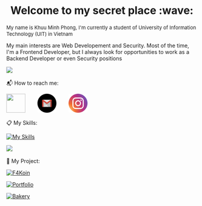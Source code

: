 <h1 align="center"> Welcome to my secret place :wave: </h1>

<font size="2">My name is Khuu Minh Phong, I'm currently a student of University of Information Technology (UIT) in Vietnam</font>

My main interests are Web Developement and Security. Most of the time, I'm a Frontend Developer, but I always look for opportunities to work as a Backend Developer or even Security positions

<picture>
  <source
    srcset="https://github-readme-stats.vercel.app/api?username=phongkhuu115&show_icons=true&theme=dark"
    media="(prefers-color-scheme: light)"
  />
  <source
    srcset="https://github-readme-stats.vercel.app/api?username=phongkhuu115&show_icons=true"
    media="(prefers-color-scheme: dark), (prefers-color-scheme: no-preference)"
  />
  <img src="https://github-readme-stats.vercel.app/api?username=phongkhuu115&show_icons=true" />
</picture>

:mailbox_with_mail: How to reach me:
<div style="display:flex; gap:2rem">
  <a href='https://www.facebook.com/profile.php?id=100012597317849'><img src="https://raw.githubusercontent.com/gauravghongde/social-icons/master/PNG/Color/Facebook.png"  width="50" height="50"></a>
  <a href='mailto:phongkhuu115@gmail.com'>
    <picture>
      <source
        srcset="https://raw.githubusercontent.com/phongkhuu115/phongkhuu115/459db14b646842c80ee966bb90f3559bf0fe5d18/gmail-white.svg"
        media="(prefers-color-scheme: dark)"
       />
      <source
        srcset="https://github.com/phongkhuu115/phongkhuu115/blob/main/gmail-black.svg"
        media="(prefers-color-scheme: light), (prefers-color-scheme: no-preference)"
      />
      <img src="https://raw.githubusercontent.com/phongkhuu115/phongkhuu115/459db14b646842c80ee966bb90f3559bf0fe5d18/gmail-black.svg"  width="50" height="50">
    </picture>
  </a>
  <a href="https://www.instagram.com/phong.km115/">
    <img src="https://raw.githubusercontent.com/phongkhuu115/phongkhuu115/d42a2e9408143d66310800cdcae4061b13fe2b28/instagram.svg" alt="Instagram" width="50" height="50">
  </a>
</div>

:clipboard: My Skills:

[![My Skills](https://skillicons.dev/icons?i=js,react,nodejs,express,html,css,bootstrap,tailwind,cs,git,github,linux,mysql)](https://skillicons.dev)


<picture>
  <source
    srcset="https://github-readme-stats.vercel.app/api/top-langs/?username=phongkhuu115&langs_count=7&theme=dark&layout=compact"
    media="(prefers-color-scheme: light)"
  />
  <source
    srcset="https://github-readme-stats.vercel.app/api/top-langs/?username=phongkhuu115&langs_count=7&layout=compact"
    media="(prefers-color-scheme: dark)"
  />
  <img src="https://github-readme-stats.vercel.app/api/top-langs/?username=phongkhuu115&langs_count=7&layout=compact" />
</picture>

:telescope: My Project:

[![F4Koin](https://github-readme-stats.vercel.app/api/pin/?username=phongkhuu115&repo=F4-Koin_Web)](https://github.com/phongkhuu115/F4-Koin_Web)

[![Portfolio](https://github-readme-stats.vercel.app/api/pin/?username=phongkhuu115&repo=fkm-dev)](https://github.com/phongkhuu115/fkm-dev)

[![Bakery](https://github-readme-stats.vercel.app/api/pin/?username=phongkhuu115&repo=BakeryWebsiteDemo)](https://github.com/phongkhuu115/BakeryWebsiteDemo)
